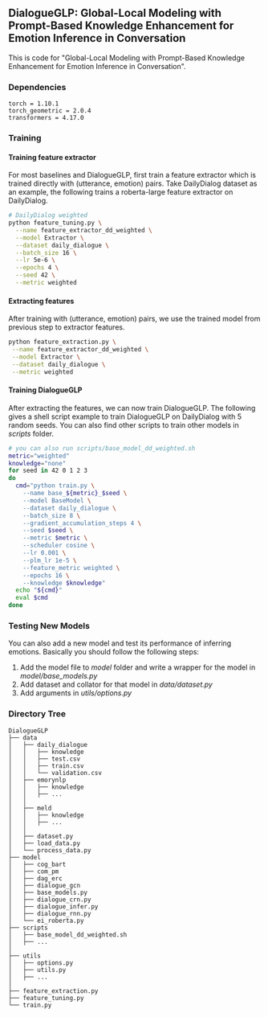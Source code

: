 ## DialogueGLP: Global-Local Modeling with Prompt-Based Knowledge Enhancement for Emotion Inference in Conversation

This is code for "Global-Local Modeling with Prompt-Based Knowledge Enhancement for Emotion Inference in Conversation".

### Dependencies

```
torch = 1.10.1
torch_geometric = 2.0.4
transformers = 4.17.0
```

### Training

#### Training feature extractor

For most baselines and DialogueGLP, first train a feature extractor which is trained directly with (utterance, emotion) pairs. Take DailyDialog dataset as an example, the following trains a roberta-large feature extractor on DailyDialog.

```bash
# DailyDialog weighted
python feature_tuning.py \
  --name feature_extractor_dd_weighted \
  --model Extractor \
  --dataset daily_dialogue \
  --batch_size 16 \
  --lr 5e-6 \
  --epochs 4 \
  --seed 42 \
  --metric weighted
```

#### Extracting features

After training with (utterance, emotion) pairs, we use the trained model from previous step to extractor features. 

```bash
python feature_extraction.py \
 --name feature_extractor_dd_weighted \
 --model Extractor \
 --dataset daily_dialogue \
 --metric weighted
```

#### Training DialogueGLP

After extracting the features, we can now train DialogueGLP. The following gives a shell script example to train DialogueGLP on DailyDialog with 5 random seeds. You can also find other scripts to train other models in *scripts* folder. 

```bash
# you can also run scripts/base_model_dd_weighted.sh
metric="weighted"
knowledge="none"
for seed in 42 0 1 2 3
do
  cmd="python train.py \
    --name base_${metric}_$seed \
    --model BaseModel \
    --dataset daily_dialogue \
    --batch_size 8 \
    --gradient_accumulation_steps 4 \
    --seed $seed \
    --metric $metric \
    --scheduler cosine \
    --lr 0.001 \
    --plm_lr 1e-5 \
    --feature_metric weighted \
    --epochs 16 \
    --knowledge $knowledge"
  echo "${cmd}"
  eval $cmd
done
```

### Testing New Models

You can also add a new model and test its performance of inferring emotions. Basically you should follow the following steps:

1. Add the model file to *model* folder and write a wrapper for the model in *model/base_models.py*
2. Add dataset and collator for that model in *data/dataset.py*
3. Add arguments in *utils/options.py*

### Directory Tree

```
DialogueGLP
├── data
│   ├── daily_dialogue
│   │   ├── knowledge
│   │   ├── test.csv
│   │   ├── train.csv
│   │   └── validation.csv
│   ├── emorynlp
│   │   ├── knowledge
│   │   ├── ...
│   │
│   ├── meld
│   │   ├── knowledge
│   │   ├── ...
│   │
│   ├── dataset.py
│   ├── load_data.py
│   └── process_data.py
├── model
│   ├── cog_bart
│   ├── com_pm
│   ├── dag_erc
│   ├── dialogue_gcn
│   ├── base_models.py
│   ├── dialogue_crn.py
│   ├── dialogue_infer.py
│   ├── dialogue_rnn.py
│   └── ei_roberta.py
├── scripts
│   ├── base_model_dd_weighted.sh
│   ├── ...
│   
├── utils
│   ├── options.py
│   ├── utils.py
│   ├── ...
│   
├── feature_extraction.py
├── feature_tuning.py
└── train.py
```